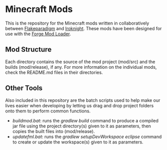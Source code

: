 Minecraft Mods
==============
This is the repository for the Minecraft mods written in collaboratively between [Flakeparadigm](https://flakeparadigm.com) and [Iroknight](https://github.com/Iroknight). These mods have been designed for use with the [Forge Mod Loader](http://minecraftforge.net).

Mod Structure
-------------
Each directory contains the source of the mod project (mod/src) and the builds (mod/release), if any. For more information on the individual mods, check the README.md files in their directories.

Other Tools
-----------
Also included in this repository are the batch scripts used to help make our lives easier when developing by letting us drag and drop project folders onto them to perform common functions.
- _buildmod.bat_: runs the _gradlew build_ command to produce a compiled jar file using the project directory(s) given to it as parameters, then copies the built files into (mod/release).
- _updatefml.bat_: runs the _gradlew setupDevWorkspace eclipse_ command to create or update the workspace(s) given to it as parameters.
